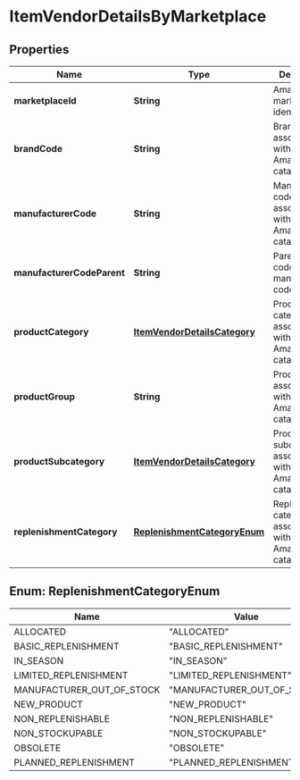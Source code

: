 
# ItemVendorDetailsByMarketplace

## Properties
Name | Type | Description | Notes
------------ | ------------- | ------------- | -------------
**marketplaceId** | **String** | Amazon marketplace identifier. | 
**brandCode** | **String** | Brand code associated with an Amazon catalog item. |  [optional]
**manufacturerCode** | **String** | Manufacturer code associated with an Amazon catalog item. |  [optional]
**manufacturerCodeParent** | **String** | Parent vendor code of the manufacturer code. |  [optional]
**productCategory** | [**ItemVendorDetailsCategory**](ItemVendorDetailsCategory.md) | Product category associated with an Amazon catalog item. |  [optional]
**productGroup** | **String** | Product group associated with an Amazon catalog item. |  [optional]
**productSubcategory** | [**ItemVendorDetailsCategory**](ItemVendorDetailsCategory.md) | Product subcategory associated with an Amazon catalog item. |  [optional]
**replenishmentCategory** | [**ReplenishmentCategoryEnum**](#ReplenishmentCategoryEnum) | Replenishment category associated with an Amazon catalog item. |  [optional]


<a name="ReplenishmentCategoryEnum"></a>
## Enum: ReplenishmentCategoryEnum
Name | Value
---- | -----
ALLOCATED | &quot;ALLOCATED&quot;
BASIC_REPLENISHMENT | &quot;BASIC_REPLENISHMENT&quot;
IN_SEASON | &quot;IN_SEASON&quot;
LIMITED_REPLENISHMENT | &quot;LIMITED_REPLENISHMENT&quot;
MANUFACTURER_OUT_OF_STOCK | &quot;MANUFACTURER_OUT_OF_STOCK&quot;
NEW_PRODUCT | &quot;NEW_PRODUCT&quot;
NON_REPLENISHABLE | &quot;NON_REPLENISHABLE&quot;
NON_STOCKUPABLE | &quot;NON_STOCKUPABLE&quot;
OBSOLETE | &quot;OBSOLETE&quot;
PLANNED_REPLENISHMENT | &quot;PLANNED_REPLENISHMENT&quot;



